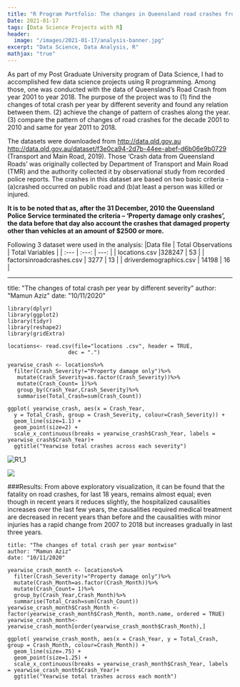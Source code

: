 ```yaml
---
title: "R Program Portfolio: The changes in Queensland road crashes from year 2001 to 2018 and the intensities of the relations for some major factors with road crashes during that time"
Date: 2021-01-17
tags: [Data Science Projects with R]
header:
  image: "/images/2021-01-17/analysis-banner.jpg"
excerpt: "Data Science, Data Analysis, R"
mathjax: "true"
---
```


As part of my Post Graduate University program of Data Science, I had to accomplished few data science projects using R programming.  Among those, one was   conducted with the data of Queensland’s Road Crash from year 2001 to year 2018. 
The purpose of the project was to 
(1) find the changes of total crash per year by different severity and found any relation between them. 
(2) achieve the change of pattern of crashes along the year. 
(3) compare the pattern of changes of road crashes for the decade 2001 to 2010 and same for year 2011 to 2018. 

The datasets were downloaded from http://data.qld.gov.au http://data.qld.gov.au/dataset/f3e0ca94-2d7b-44ee-abef-d6b06e9b0729 (Transport and Main Road, 2019).
Those ‘Crash data from Queensland Roads’ was originally collected by Department of Transport and Main Road (TMR) and the authority collected it by observational study from recorded police reports. The crashes in this dataset are based on two basic criteria -(a)crashed occurred on public road and (b)at least a person was killed or injured.

**It is to be noted that as, after the 31 December, 2010 the Queensland Police Service terminated the criteria – ‘Property damage only crashes’, the data before that day also account the crashes that damaged property other than vehicles at an amount of $2500 or more.**

Following 3 dataset were used in the analysis:
|Data file                      | Total Observations | Total Variables |
| :---                          |  :---:  |  ---: |
| locations.csv                 |328247   | 53    |
| factorsinroadcrashes.csv      | 3277    | 13    |
| driverdemographics.csv        | 14198   | 16    |


---
title: "The changes of total crash per year by different severity"
author: "Mamun Aziz"
date: "10/11/2020"

```{r}
library(dplyr)
library(ggplot2)
library(tidyr)
library(reshape2)
library(gridExtra)
```
```{r}
locations<- read.csv(file="locations .csv", header = TRUE, 
                   dec = ".") 
```
```{r}
yearwise_crash <- locations%>%
  filter(Crash_Severity!="Property damage only")%>% 
   mutate(Crash_Severity=as.factor(Crash_Severity))%>%  
   mutate(Crash_Count= 1)%>%
   group_by(Crash_Year,Crash_Severity)%>%      
   summarise(Total_Crash=sum(Crash_Count))

ggplot( yearwise_crash, aes(x = Crash_Year, 
  y = Total_Crash, group = Crash_Severity, colour=Crash_Severity)) + 
  geom_line(size=1.1) +
  geom_point(size=2) +
  scale_x_continuous(breaks = yearwise_crash$Crash_Year, labels = yearwise_crash$Crash_Year)+
  ggtitle("Yearwise total crashes across each severity")
```
![R1_1](https://user-images.githubusercontent.com/68159409/104830160-d7f7a780-58c7-11eb-8b66-0e3dd7ee4f53.jpeg)

![](/images/2021-01-17/)

###Results:
From above exploratory visualization, it can be found that the fatality on road crashes, for last 18 years, remains almost equal; even though in recent years it reduces slightly, the hospitalized causalities increases over the last few years, the causalities required medical treatment are decreased in recent years than before and the causalities with minor injuries has a rapid change from 2007 to 2018  but  increases gradually in last three years. 

```{r}
title: "The changes of total crash per year montwise"
author: "Mamun Aziz"
date: "10/11/2020"
```
```{r}
yearwise_crash_month <- locations%>%
  filter(Crash_Severity!="Property damage only")%>% 
  mutate(Crash_Month=as.factor(Crash_Month))%>%     
  mutate(Crash_Count= 1)%>%
  group_by(Crash_Year,Crash_Month)%>%      
  summarise(Total_Crash=sum(Crash_Count)) 
yearwise_crash_month$Crash_Month <- factor(yearwise_crash_month$Crash_Month, month.name, ordered = TRUE)
yearwise_crash_month<- yearwise_crash_month[order(yearwise_crash_month$Crash_Month),]

ggplot( yearwise_crash_month, aes(x = Crash_Year, y = Total_Crash, group = Crash_Month, colour=Crash_Month)) + 
  geom_line(size=.75) +
  geom_point(size=1.25) +
  scale_x_continuous(breaks = yearwise_crash_month$Crash_Year, labels = yearwise_crash_month$Crash_Year)+
  ggtitle("Yearwise total trashes across each month")
```

